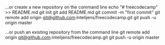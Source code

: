 ...or create a new repository on the command line
echo "# freecodecamp" >> README.md
git init
git add README.md
git commit -m "first commit"
git remote add origin git@github.com:intelijens/freecodecamp.git
git push -u origin master

...or push an existing repository from the command line
git remote add origin git@github.com:intelijens/freecodecamp.git
git push -u origin master